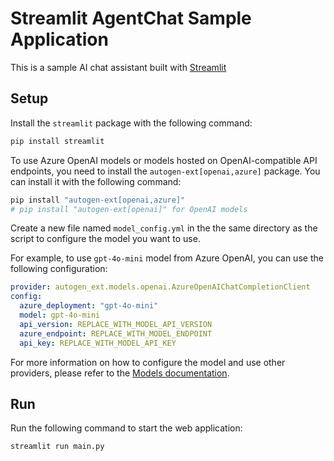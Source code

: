 # Streamlit AgentChat Sample Application

This is a sample AI chat assistant built with [Streamlit](https://streamlit.io/)

## Setup

Install the `streamlit` package with the following command:

```bash
pip install streamlit
```

To use Azure OpenAI models or models hosted on OpenAI-compatible API endpoints,
you need to install the `autogen-ext[openai,azure]` package. You can install it with the following command:

```bash
pip install "autogen-ext[openai,azure]"
# pip install "autogen-ext[openai]" for OpenAI models
```

Create a new file named `model_config.yml` in the the same directory as the script
to configure the model you want to use.

For example, to use `gpt-4o-mini` model from Azure OpenAI, you can use the following configuration:

```yml
provider: autogen_ext.models.openai.AzureOpenAIChatCompletionClient
config:
  azure_deployment: "gpt-4o-mini"
  model: gpt-4o-mini
  api_version: REPLACE_WITH_MODEL_API_VERSION
  azure_endpoint: REPLACE_WITH_MODEL_ENDPOINT
  api_key: REPLACE_WITH_MODEL_API_KEY
```

For more information on how to configure the model and use other providers,
please refer to the [Models documentation](https://microsoft.github.io/autogen/stable/user-guide/agentchat-user-guide/tutorial/models.html).

## Run

Run the following command to start the web application:

```bash
streamlit run main.py
```